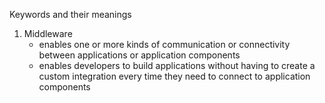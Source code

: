Keywords and their meanings
1. Middleware
    - enables one or more kinds of communication or connectivity between applications or application components 
    - enables developers to build applications without having to create a custom integration every time they need to connect to application components